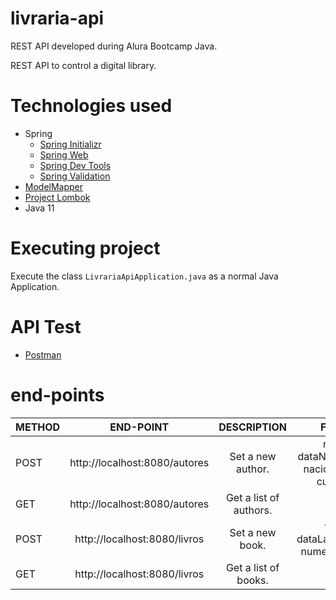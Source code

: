# livraria-api
REST API developed during Alura Bootcamp Java. 

REST API to control a digital library.

# Technologies used
* Spring
  - [Spring Initializr](https://start.spring.io/)
  - [Spring Web](https://spring.io/guides/gs/serving-web-content/)
  - [Spring Dev Tools](https://docs.spring.io/spring-boot/docs/1.5.16.RELEASE/reference/html/using-boot-devtools.html)
  - [Spring Validation](https://www.baeldung.com/spring-boot-bean-validation)
* [ModelMapper](http://modelmapper.org/)
* [Project Lombok](https://projectlombok.org/)
* Java 11

# Executing project
Execute the class `LivrariaApiApplication.java` as a normal Java Application.

# API Test
* [Postman](https://www.postman.com/)

# end-points

| METHOD        | END-POINT                     | DESCRIPTION                    | FIELDS                                         |
| ------------- |:-----------------------------:| :-----------------------------:|:----------------------------------------------:|
| POST          | http://localhost:8080/autores |  Set a new author.             | nome, dataNascimento, nacionalidade, curriculo |
| GET           | http://localhost:8080/autores |  Get a list of authors.        |    |
| POST          | http://localhost:8080/livros |  Set a new book.             | titulo, dataLancamento, numeroPaginas|
| GET           | http://localhost:8080/livros |  Get a list of books.        |    |


